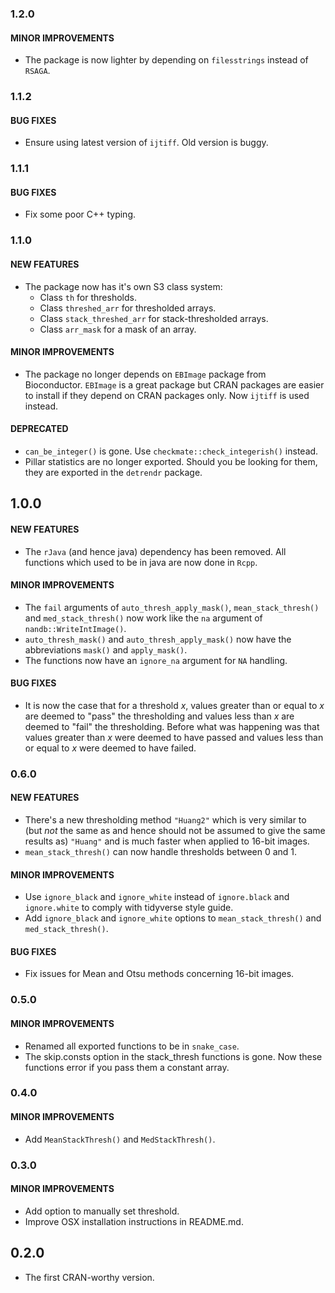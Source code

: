 ### 1.2.0

#### MINOR IMPROVEMENTS
* The package is now lighter by depending on `filesstrings` instead of `RSAGA`.


### 1.1.2

#### BUG FIXES
* Ensure using latest version of `ijtiff`. Old version is buggy.


### 1.1.1

#### BUG FIXES
* Fix some poor C++ typing.


### 1.1.0

#### NEW FEATURES
* The package now has it's own S3 class system:
    - Class `th` for thresholds.
    - Class `threshed_arr` for thresholded arrays.
    - Class `stack_threshed_arr` for stack-thresholded arrays.
    - Class `arr_mask` for a mask of an array.
    
#### MINOR IMPROVEMENTS
* The package no longer depends on `EBImage` package from Bioconductor. `EBImage` is a great package but CRAN packages are easier to install if they depend on CRAN packages only. Now `ijtiff` is used instead.

#### DEPRECATED
* `can_be_integer()` is gone. Use `checkmate::check_integerish()` instead.
* Pillar statistics are no longer exported. Should you be looking for them, they are exported in the `detrendr` package.
    

## 1.0.0

#### NEW FEATURES
* The `rJava` (and hence java) dependency has been removed. All functions which used to be in java are now done in `Rcpp`.

#### MINOR IMPROVEMENTS
* The `fail` arguments of `auto_thresh_apply_mask()`, `mean_stack_thresh()` and `med_stack_thresh()` now work like the `na` argument of `nandb::WriteIntImage()`.
* `auto_thresh_mask()` and `auto_thresh_apply_mask()` now have the abbreviations `mask()` and `apply_mask()`.
* The functions now have an `ignore_na` argument for `NA` handling.

#### BUG FIXES
* It is now the case that for a threshold *x*, values greater than or equal to *x* are deemed to "pass" the thresholding and values less than *x* are deemed to "fail" the thresholding. Before what was happening was that values greater than *x* were deemed to have passed and values less than or equal to *x* were deemed to have failed.


### 0.6.0

#### NEW FEATURES
* There's a new thresholding method `"Huang2"` which is very similar to (but _not_ the same as and hence should not be assumed to give the same results as) `"Huang"` and is much faster when applied to 16-bit images.
* `mean_stack_thresh()` can now handle thresholds between 0 and 1.

#### MINOR IMPROVEMENTS
* Use `ignore_black` and `ignore_white` instead of `ignore.black` and `ignore.white` to comply with tidyverse style guide.
* Add `ignore_black` and `ignore_white` options to `mean_stack_thresh()` and `med_stack_thresh()`.

#### BUG FIXES
* Fix issues for Mean and Otsu methods concerning 16-bit images.


### 0.5.0

#### MINOR IMPROVEMENTS
* Renamed all exported functions to be in `snake_case`.
* The skip.consts option in the stack_thresh functions is gone. Now these functions error if you pass them a constant array.


### 0.4.0

#### MINOR IMPROVEMENTS
* Add `MeanStackThresh()` and `MedStackThresh()`.


### 0.3.0

#### MINOR IMPROVEMENTS
* Add option to manually set threshold.
* Improve OSX installation instructions in README.md.


## 0.2.0

* The first CRAN-worthy version.
